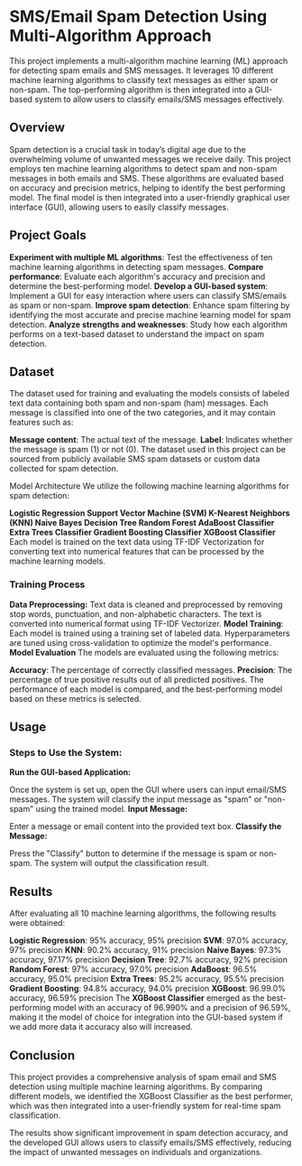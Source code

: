 # SMS/Email Spam Detection Using Multi-Algorithm Approach
This project implements a multi-algorithm machine learning (ML) approach for detecting spam emails and SMS messages. It leverages 10 different machine learning algorithms to classify text messages as either spam or non-spam. The top-performing algorithm is then integrated into a GUI-based system to allow users to classify emails/SMS messages effectively.

## Overview
Spam detection is a crucial task in today’s digital age due to the overwhelming volume of unwanted messages we receive daily. This project employs ten machine learning algorithms to detect spam and non-spam messages in both emails and SMS. These algorithms are evaluated based on accuracy and precision metrics, helping to identify the best performing model. The final model is then integrated into a user-friendly graphical user interface (GUI), allowing users to easily classify messages.

## Project Goals
**Experiment with multiple ML algorithms**: Test the effectiveness of ten machine learning algorithms in detecting spam messages.
**Compare performance**: Evaluate each algorithm's accuracy and precision and determine the best-performing model.
**Develop a GUI-based system**: Implement a GUI for easy interaction where users can classify SMS/emails as spam or non-spam.
**Improve spam detection**: Enhance spam filtering by identifying the most accurate and precise machine learning model for spam detection.
**Analyze strengths and weaknesses**: Study how each algorithm performs on a text-based dataset to understand the impact on spam detection.
## Dataset
The dataset used for training and evaluating the models consists of labeled text data containing both spam and non-spam (ham) messages. Each message is classified into one of the two categories, and it may contain features such as:

**Message content**: The actual text of the message.
**Label**: Indicates whether the message is spam (1) or not (0).
The dataset used in this project can be sourced from publicly available SMS spam datasets or custom data collected for spam detection.

Model Architecture
We utilize the following machine learning algorithms for spam detection:

**Logistic Regression
Support Vector Machine (SVM)
K-Nearest Neighbors (KNN)
Naive Bayes
Decision Tree
Random Forest
AdaBoost Classifier
Extra Trees Classifier
Gradient Boosting Classifier
XGBoost Classifier**
Each model is trained on the text data using TF-IDF Vectorization for converting text into numerical features that can be processed by the machine learning models.

### Training Process
**Data Preprocessing:**
Text data is cleaned and preprocessed by removing stop words, punctuation, and non-alphabetic characters.
The text is converted into numerical format using TF-IDF Vectorizer.
**Model Training**:
Each model is trained using a training set of labeled data.
Hyperparameters are tuned using cross-validation to optimize the model's performance.
**Model Evaluation**
The models are evaluated using the following metrics:

**Accuracy**: The percentage of correctly classified messages.
**Precision**: The percentage of true positive results out of all predicted positives.
The performance of each model is compared, and the best-performing model based on these metrics is selected.

## Usage
### Steps to Use the System:
**Run the GUI-based Application:**

Once the system is set up, open the GUI where users can input email/SMS messages.
The system will classify the input message as "spam" or "non-spam" using the trained model.
**Input Message:**

Enter a message or email content into the provided text box.
**Classify the Message:**

Press the "Classify" button to determine if the message is spam or non-spam.
The system will output the classification result.

 ## Results
After evaluating all 10 machine learning algorithms, the following results were obtained:

**Logistic Regression**: 95% accuracy, 95% precision
**SVM**: 97.0% accuracy, 97% precision
**KNN**: 90.2% accuracy, 91% precision
**Naive Bayes**: 97.3% accuracy, 97.17% precision
**Decision Tree**: 92.7% accuracy, 92% precision
**Random Forest**: 97% accuracy, 97.0% precision
**AdaBoost**: 96.5% accuracy, 95.0% precision
**Extra Trees**: 95.2% accuracy, 95.5% precision
**Gradient Boosting**: 94.8% accuracy, 94.0% precision
**XGBoost**: 96.99.0% accuracy, 96.59% precision
The **XGBoost Classifier** emerged as the best-performing model with an accuracy of 96.990% and a precision of 96.59%, making it the model of choice for integration into the GUI-based system if we add more data it accuracy also will increased.

## Conclusion
This project provides a comprehensive analysis of spam email and SMS detection using multiple machine learning algorithms. By comparing different models, we identified the XGBoost Classifier as the best performer, which was then integrated into a user-friendly system for real-time spam classification.

The results show significant improvement in spam detection accuracy, and the developed GUI allows users to classify emails/SMS effectively, reducing the impact of unwanted messages on individuals and organizations.


